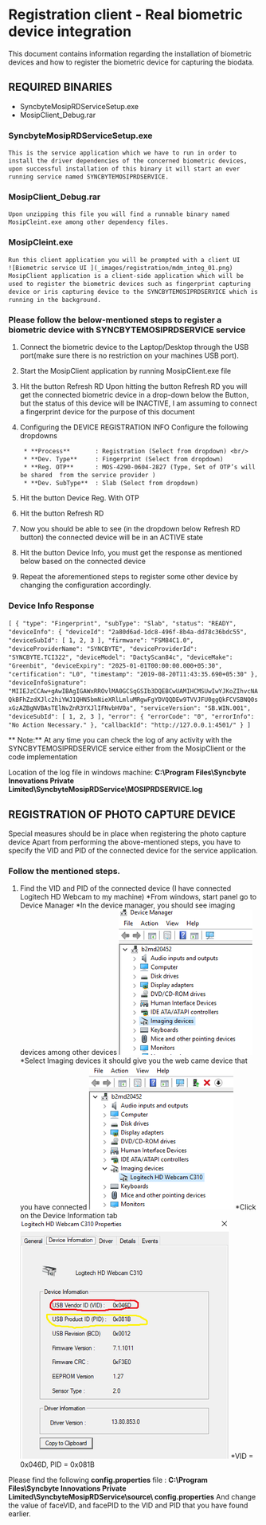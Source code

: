 # Registration client - Real biometric device integration
   This document contains information regarding the installation of biometric devices and how to register the biometric device for capturing the biodata.
## REQUIRED BINARIES
   * SyncbyteMosipRDServiceSetup.exe
   * MosipClient_Debug.rar
### SyncbyteMosipRDServiceSetup.exe
    This is the service application which we have to run in order to install the driver dependencies of the concerned biometric devices, upon successful installation of this binary it will start an ever running service named SYNCBYTEMOSIPRDSERVICE.
### MosipClient_Debug.rar
    Upon unzipping this file you will find a runnable binary named MosipCleint.exe among other dependency files.
### MosipCleint.exe
    Run this client application you will be prompted with a client UI
    ![Biometric service UI ](_images/registration/mdm_integ_01.png)
    MosipClient application is a client-side application which will be used to register the biometric devices such as fingerprint capturing device or iris capturing device to the SYNCBYTEMOSIPRDSERVICE which is running in the background.

### Please follow the below-mentioned steps to register a biometric device with SYNCBYTEMOSIPRDSERVICE service

1. Connect the biometric device to the Laptop/Desktop through the USB port(make sure there is no restriction on your 
   machines USB port).
2. Start the MosipClient application by running MosipClient.exe file
3. Hit the button Refresh RD Upon hitting the button Refresh RD you will get the connected biometric device in a drop-down 
   below the Button, but the status of this device will be INACTIVE, I am assuming to connect a fingerprint device for the 
   purpose of this document
4. Configuring the DEVICE REGISTRATION INFO 
     Configure the following dropdowns<br/>
		
        * **Process** 		: Registration (Select from dropdown) <br/>
        * **Dev. Type**		: Fingerprint (Select from dropdown)
        * **Reg. OTP**      : MOS-4290-0604-2827 (Type, Set of OTP’s will be shared  from the service provider )
        * **Dev. SubType**	: Slab (Select from dropdown)	
5. Hit the button Device Reg. With OTP 
6. Hit the button Refresh RD
7. Now you should be able to see (in the dropdown below Refresh RD button) the connected device will be in an ACTIVE state
8. Hit the button Device Info, you must get the response as mentioned below based on the connected device
9. Repeat the aforementioned steps to register some other device by changing the configuration accordingly.

### Device Info Response
 `[
  {
    "type": "Fingerprint",
    "subType": "Slab",
    "status": "READY",
    "deviceInfo": {
      "deviceId": "2a80d6ad-1dc8-496f-8b4a-dd78c36bdc55",
      "deviceSubId": [
        1,
        2,
        3
      ],
      "firmware": "FSM84C1.0",
      "deviceProviderName": "SYNCBYTE",
      "deviceProviderId": "SYNCBYTE.TCI322",
      "deviceModel": "DactyScan84c",
      "deviceMake": "Greenbit",
      "deviceExpiry": "2025-01-01T00:00:00.000+05:30",
      "certification": "L0",
      "timestamp": "2019-08-20T11:43:35.690+05:30"
    },
    "deviceInfoSignature": "MIIEJzCCAw+gAwIBAgIGAWxRROvlMA0GCSqGSIb3DQEBCwUAMIHCMSUwIwYJKoZIhvcNAQkBFhZzdXJlc2hiYWJ1QHN5bmNieXRlLmluMRgwFgYDVQQDEw9TVVJFU0ggQkFCVSBNQ0sxGzAZBgNVBAsTElNvZnR3YXJlIFNvbHV0a",
    "serviceVersion": "SB.WIN.001",
    "deviceSubId": [
      1,
      2,
      3
    ],
    "error": {
      "errorCode": "0",
      "errorInfo": "No Action Necessary."
    },
    "callbackId": "http://127.0.0.1:4501/"
  }
]
`

** Note:**  At any time you can check the log of any activity with the SYNCBYTEMOSIPRDSERVICE service either from the MosipClient or the code implementation

Location of the log file in windows machine:  **C:\Program Files\Syncbyte Innovations Private Limited\SyncbyteMosipRDService\MOSIPRDSERVICE.log**

## REGISTRATION OF PHOTO CAPTURE DEVICE
 Special measures should be in place when registering the photo capture device
 Apart from performing the above-mentioned steps, you have to specify the VID and PID of the connected device for the 
 service application.
### Follow the mentioned steps.
1. Find the VID and PID of the connected device (I have connected Logitech HD Webcam  to my machine)
       *From windows, start panel go to  Device Manager
       *In the device manager, you should see imaging devices among other devices
         ![Device Manager](_images/registration/mdm_integ_02.png)
       *Select Imaging devices it should give you the web came device that you have connected
          ![Selected Devices](_images/registration/mdm_integ_03.png)
       *Click on the Device Information tab
         ![Device Information](_images/registration/mdm_integ_04.png)
       *VID = 0x046D, PID = 0x081B

Please find the following **config.properties** file : **C:\Program Files\Syncbyte Innovations Private Limited\SyncbyteMosipRDService\source\ config.properties**
  And change the value of faceVID, and facePID to the VID and PID that you have found earlier.






